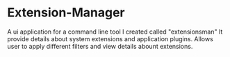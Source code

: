 # Extension-Manager
A ui application for a command line tool I created called "extensionsman"
It provide details about system extensions and application plugins. Allows user to apply different filters and view details abount extensions.
